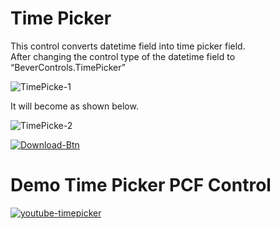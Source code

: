 # Time Picker

This control converts datetime field into time picker field. \
After changing the control type of the datetime field to “BeverControls.TimePicker”

![TimePicke-1](https://user-images.githubusercontent.com/60586462/197752975-da790678-9277-4fe7-8a27-31f2a92ce4ac.png)

It will become as shown below.

![TimePicke-2](https://user-images.githubusercontent.com/60586462/197752985-aa14add6-bb7a-45e9-8368-e58140237201.png)

[![Download-Btn](https://user-images.githubusercontent.com/90428984/196970215-5355b724-6ebc-4457-995b-d3f4ebb450cf.png)](https://marketplace.bevercrm.com/pcf-controls/TimePicker)

# Demo Time Picker PCF Control

[![youtube-timepicker](https://user-images.githubusercontent.com/90428984/196424359-1a172c6d-a9f4-4e8f-9dca-50004a7a3320.png)](https://www.youtube.com/watch?v=apItceOl36g)
